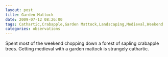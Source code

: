 ```yaml
---
layout: post
title: Garden Mattock
date: 2009-07-12 08:26:00
tags: Cathartic,Crabapple,Garden Mattock,Landscaping,Medieval,Weekend
categories: observations
---
```


Spent most of the weekend chopping down a forest of sapling crabapple trees.
Getting medieval with a garden mattock is strangely cathartic.





